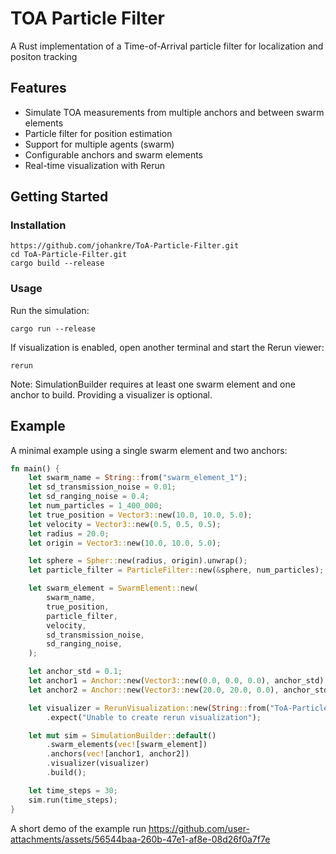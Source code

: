 # TOA Particle Filter
A Rust implementation of a Time-of-Arrival particle filter for localization and positon tracking

## Features
- Simulate TOA measurements from multiple anchors and between swarm elements
- Particle filter for position estimation
- Support for multiple agents (swarm)
- Configurable anchors and swarm elements
- Real-time visualization with Rerun

## Getting Started
### Installation
```console
https://github.com/johankre/ToA-Particle-Filter.git
cd ToA-Particle-Filter.git
cargo build --release
```

### Usage
Run the simulation:
```console
cargo run --release
```
If visualization is enabled, open another terminal and start the Rerun viewer:
```console
rerun
```

Note: SimulationBuilder requires at least one swarm element and one anchor to build. Providing a visualizer is optional.

##  Example

A minimal example using a single swarm element and two anchors:

```rust
fn main() {
    let swarm_name = String::from("swarm_element_1");
    let sd_transmission_noise = 0.01;
    let sd_ranging_noise = 0.4;
    let num_particles = 1_400_000;
    let true_position = Vector3::new(10.0, 10.0, 5.0);
    let velocity = Vector3::new(0.5, 0.5, 0.5);
    let radius = 20.0;
    let origin = Vector3::new(10.0, 10.0, 5.0);

    let sphere = Spher::new(radius, origin).unwrap();
    let particle_filter = ParticleFilter::new(&sphere, num_particles);

    let swarm_element = SwarmElement::new(
        swarm_name,
        true_position,
        particle_filter,
        velocity,
        sd_transmission_noise,
        sd_ranging_noise,
    );

    let anchor_std = 0.1;
    let anchor1 = Anchor::new(Vector3::new(0.0, 0.0, 0.0), anchor_std);
    let anchor2 = Anchor::new(Vector3::new(20.0, 20.0, 0.0), anchor_std);

    let visualizer = RerunVisualization::new(String::from("ToA-Particle-Filter"))
        .expect("Unable to create rerun visualization");

    let mut sim = SimulationBuilder::default()
        .swarm_elements(vec![swarm_element])
        .anchors(vec![anchor1, anchor2])
        .visualizer(visualizer)
        .build();

    let time_steps = 30;
    sim.run(time_steps);
}
```

A short demo of the example run
https://github.com/user-attachments/assets/56544baa-260b-47e1-af8e-08d26f0a7f7e

